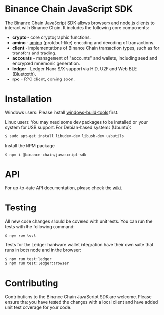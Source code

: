 # Binance Chain JavaScript SDK

The Binance Chain JavaScript SDK allows browsers and node.js clients to interact with Binance Chain. It includes the following core components:

* **crypto** - core cryptographic functions.
* **amino** - [amino](https://github.com/binance-chain/docs-site/blob/master/docs/encoding.md) (protobuf-like) encoding and decoding of transactions.
* **client** - implementations of Binance Chain transaction types, such as for transfers and trading.
* **accounts** - management of "accounts" and wallets, including seed and encrypted mnemonic generation.
* **ledger** - Ledger Nano S/X support via HID, U2F and Web BLE (Bluetooth).
* **rpc** - RPC client, coming soon.

# Installation

Windows users: Please install [windows-build-tools](https://www.npmjs.com/package/windows-build-tools) first.

Linux users: You may need some dev packages to be installed on your system for USB support. For Debian-based systems (Ubuntu):
```bash
$ sudo apt-get install libudev-dev libusb-dev usbutils
```

Install the NPM package:
```bash
$ npm i @binance-chain/javascript-sdk
```

# API

For up-to-date API documentation, please check the [wiki](https://github.com/binance-chain/javascript-sdk/wiki).

# Testing

All new code changes should be covered with unit tests. You can run the tests with the following command:

```bash
$ npm run test
```

Tests for the Ledger hardware wallet integration have their own suite that runs in both node and in the browser:

```bash
$ npm run test:ledger
$ npm run test:ledger:browser
```

# Contributing

Contributions to the Binance Chain JavaScript SDK are welcome. Please ensure that you have tested the changes with a local client and have added unit test coverage for your code.
